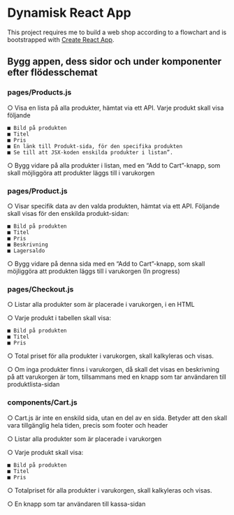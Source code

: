 # Dynamisk React App

This project requires me to build a web shop according to a flowchart and is bootstrapped with [Create React App](https://github.com/facebook/create-react-app).

## Bygg appen, dess sidor och under komponenter efter flödesschemat

### pages/Products.js

○ Visa en lista på alla produkter, hämtat via ett API. Varje produkt skall visa följande

    ■ Bild på produkten
    ■ Titel
    ■ Pris
    ■ En länk till Produkt-sida, för den specifika produkten
    ■ Se till att JSX-koden enskilda produkter i listan”. 
    
○ Bygg vidare på alla produkter i listan, med en “Add to Cart”-knapp, som skall möjliggöra att produkter läggs till i varukorgen


### pages/Product.js

○ Visar specifik data av den valda produkten, hämtat via ett API. Följande skall visas för den enskilda produkt-sidan:

    ■ Bild på produkten
    ■ Titel
    ■ Pris
    ■ Beskrivning
    ■ Lagersaldo

○ Bygg vidare på denna sida med en “Add to Cart”-knapp, som skall möjliggöra att produkten läggs till i varukorgen (In progress)


### pages/Checkout.js

○ Listar alla produkter som är placerade i varukorgen, i en HTML <table>

○ Varje produkt i tabellen skall visa:
  
    ■ Bild på produkten
    ■ Titel
    ■ Pris

○ Total priset för alla produkter i varukorgen, skall kalkyleras och visas.
  
○ Om inga produkter finns i varukorgen, då skall det visas en beskrivning på att varukorgen är tom, tillsammans med en knapp som tar användaren till produktlista-sidan

### components/Cart.js

○ Cart.js är inte en enskild sida, utan en del av en sida. Betyder att den skall vara tillgänglig hela tiden, precis som footer och header
  
○ Listar alla produkter som är placerade i varukorgen
  
○ Varje produkt skall visa:
  
    ■ Bild på produkten
    ■ Titel
    ■ Pris
  
○ Totalpriset för alla produkter i varukorgen, skall kalkyleras och visas.
  
○ En knapp som tar användaren till kassa-sidan
